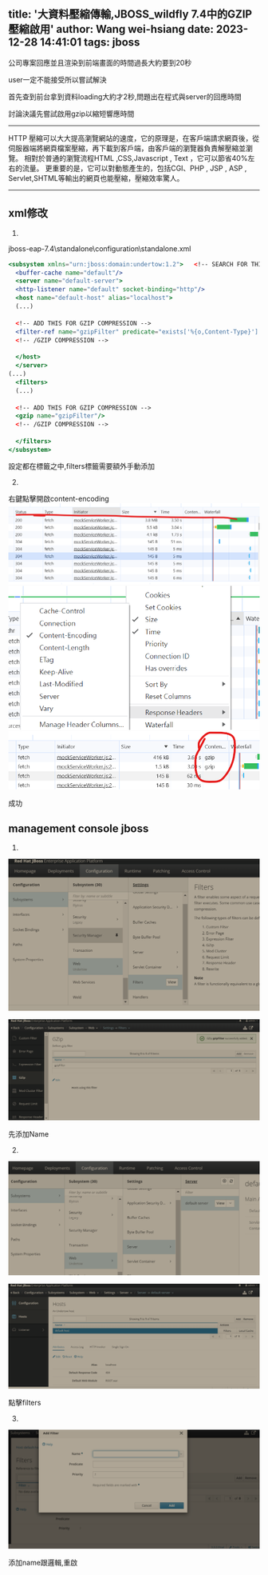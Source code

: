 title: '大資料壓縮傳輸,JBOSS_wildfly 7.4中的GZIP 壓縮啟用'
author: Wang wei-hsiang
date: 2023-12-28 14:41:01
tags: jboss
---
公司專案回應並且渲染到前端畫面的時間過長大約要到20秒

user一定不能接受所以嘗試解決

首先查到前台拿到資料loading大約才2秒,問題出在程式與server的回應時間

討論決議先嘗試啟用gzip以縮短響應時間

---

HTTP 壓縮可以大大提高瀏覽網站的速度，它的原理是，在客戶端請求網頁後，從伺服器端將網頁檔案壓縮，再下載到客戶端，由客戶端的瀏覽器負責解壓縮並瀏覽。 相對於普通的瀏覽流程HTML ,CSS,Javascript , Text ，它可以節省40%左右的流量。 更重要的是，它可以對動態產生的，包括CGI、PHP , JSP , ASP , Servlet,SHTML等輸出的網頁也能壓縮，壓縮效率驚人。

---

## xml修改

1.

jboss-eap-7.4\standalone\configuration\standalone.xml

```jsx
<subsystem xmlns="urn:jboss:domain:undertow:1.2">   <!-- SEARCH FOR THIS: urn:jboss:domain:undertow -->
  <buffer-cache name="default"/>  
  <server name="default-server">  
  <http-listener name="default" socket-binding="http"/>  
  <host name="default-host" alias="localhost">  
  (...)

  <!-- ADD THIS FOR GZIP COMPRESSION -->
  <filter-ref name="gzipFilter" predicate="exists['%{o,Content-Type}'] and regex[pattern='(?:application/javascript|text/css|text/html|text/xml|application/json)(;.*)?', value=%{o,Content-Type}, full-match=true]"/>  
  <!-- /GZIP COMPRESSION -->

  </host>  
  </server>  
(...)  
  <filters>  
  (...)  

  <!-- ADD THIS FOR GZIP COMPRESSION -->
  <gzip name="gzipFilter"/>  
  <!-- /GZIP COMPRESSION -->

  </filters>  
</subsystem>
```

設定都在<subsystem>標籤之中,filters標籤需要額外手動添加

2.

右鍵點擊開啟content-encoding
![](./images/1.png) <br>
![](./images/2.png) <br>
![](./images/3.png) <br>


成功

## management console jboss

1.

![](./images/4.png)

![](./images/5.png)



先添加Name

2.

![](./images/6.png)

![](./images/7.png)



點擊filters

3.

![](./images/8.png)

添加name跟邏輯,重啟
